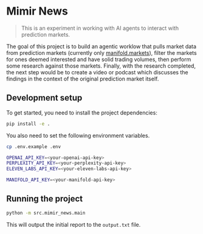 # Mimir News

> This is an experiment in working with AI agents to interact with prediction markets.

The goal of this project is to build an agentic worklow that pulls market data from prediction markets (currently only [manifold.markets](https://manifold.markets)), filter the markets for ones deemed interested and have solid trading volumes, then perform some research against those markets. Finally, with the research completed, the next step would be to create a video or podcast which discusses the findings in the context of the original prediction market itself.

## Development setup

To get started, you need to install the project dependencies:

```bash
pip install -e .
```

You also need to set the following environment variables.

```bash
cp .env.example .env
```

```bash
OPENAI_API_KEY=<your-openai-api-key>
PERPLEXITY_API_KEY=<your-perplexity-api-key>
ELEVEN_LABS_API_KEY=<your-eleven-labs-api-key>

MANIFOLD_API_KEY=<your-manifold-api-key>
```

## Running the project

```bash
python -m src.mimir_news.main
```

This will output the initial report to the `output.txt` file.

